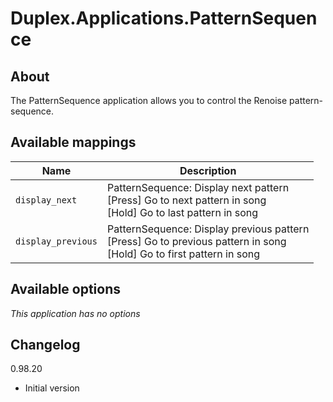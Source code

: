 # Duplex.Applications.PatternSequence

## About

The PatternSequence application allows you to control the Renoise pattern-sequence.

## Available mappings 

| Name          | Description   |
| ------------- |---------------|
|`display_next`|PatternSequence: Display next pattern<br>[Press] Go to next pattern in song<br>[Hold] Go to last pattern in song|
|`display_previous`|PatternSequence: Display previous pattern<br>[Press] Go to previous pattern in song<br>[Hold] Go to first pattern in song|

## Available options 

*This application has no options*

## Changelog

0.98.20 
- Initial version
